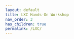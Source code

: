 ```yaml
---
layout: default
title: LXC Hands-On Workshop
nav_order: 3
has_children: true
permalink: /LXC/
---
```

